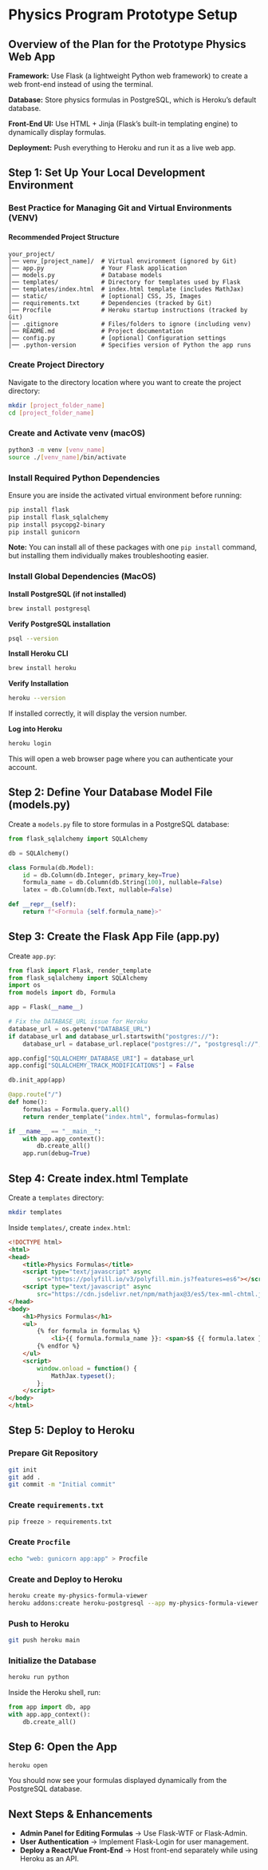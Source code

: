 # Physics Program Prototype Setup

## Overview of the Plan for the Prototype Physics Web App

**Framework:** Use Flask (a lightweight Python web framework) to create a web front-end instead of using the terminal.

**Database:** Store physics formulas in PostgreSQL, which is Heroku’s default database.

**Front-End UI:** Use HTML + Jinja (Flask’s built-in templating engine) to dynamically display formulas.

**Deployment:** Push everything to Heroku and run it as a live web app.

## Step 1: Set Up Your Local Development Environment

### Best Practice for Managing Git and Virtual Environments (VENV)

#### Recommended Project Structure
```
your_project/
│── venv_[project_name]/  # Virtual environment (ignored by Git)
│── app.py                # Your Flask application
│── models.py             # Database models
│── templates/            # Directory for templates used by Flask
│── templates/index.html  # index.html template (includes MathJax)
│── static/               # [optional] CSS, JS, Images
│── requirements.txt      # Dependencies (tracked by Git)
│── Procfile              # Heroku startup instructions (tracked by Git)
│── .gitignore            # Files/folders to ignore (including venv)
│── README.md             # Project documentation
│── config.py             # [optional] Configuration settings
│── .python-version       # Specifies version of Python the app runs
```

### Create Project Directory
Navigate to the directory location where you want to create the project directory:
```bash
mkdir [project_folder_name]
cd [project_folder_name]
```

### Create and Activate venv (macOS)
```bash
python3 -m venv [venv_name]
source ./[venv_name]/bin/activate
```

### Install Required Python Dependencies
Ensure you are inside the activated virtual environment before running:
```bash
pip install flask
pip install flask_sqlalchemy
pip install psycopg2-binary
pip install gunicorn
```

**Note:** You can install all of these packages with one `pip install` command, but installing them individually makes troubleshooting easier.

### Install Global Dependencies (MacOS)
**Install PostgreSQL (if not installed)**
```bash
brew install postgresql
```
**Verify PostgreSQL installation**
```bash
psql --version
```
**Install Heroku CLI**
```bash
brew install heroku
```
**Verify Installation**
```bash
heroku --version
```
If installed correctly, it will display the version number.

**Log into Heroku**
```bash
heroku login
```
This will open a web browser page where you can authenticate your account.

## Step 2: Define Your Database Model File (models.py)
Create a `models.py` file to store formulas in a PostgreSQL database:
```python
from flask_sqlalchemy import SQLAlchemy

db = SQLAlchemy()

class Formula(db.Model):
    id = db.Column(db.Integer, primary_key=True)
    formula_name = db.Column(db.String(100), nullable=False)
    latex = db.Column(db.Text, nullable=False)

def __repr__(self):
    return f"<Formula {self.formula_name}>"
```

## Step 3: Create the Flask App File (app.py)
Create `app.py`:
```python
from flask import Flask, render_template
from flask_sqlalchemy import SQLAlchemy
import os
from models import db, Formula

app = Flask(__name__)

# Fix the DATABASE_URL issue for Heroku
database_url = os.getenv("DATABASE_URL")
if database_url and database_url.startswith("postgres://"):
    database_url = database_url.replace("postgres://", "postgresql://", 1)

app.config["SQLALCHEMY_DATABASE_URI"] = database_url
app.config["SQLALCHEMY_TRACK_MODIFICATIONS"] = False

db.init_app(app)

@app.route("/")
def home():
    formulas = Formula.query.all()
    return render_template("index.html", formulas=formulas)

if __name__ == "__main__":
    with app.app_context():
        db.create_all()
    app.run(debug=True)
```

## Step 4: Create index.html Template
Create a `templates` directory:
```bash
mkdir templates
```
Inside `templates/`, create `index.html`:
```html
<!DOCTYPE html>
<html>
<head>
    <title>Physics Formulas</title>
    <script type="text/javascript" async
        src="https://polyfill.io/v3/polyfill.min.js?features=es6"></script>
    <script type="text/javascript" async
        src="https://cdn.jsdelivr.net/npm/mathjax@3/es5/tex-mml-chtml.js"></script>
</head>
<body>
    <h1>Physics Formulas</h1>
    <ul>
        {% for formula in formulas %}
            <li>{{ formula.formula_name }}: <span>$$ {{ formula.latex }} $$</span></li>
        {% endfor %}
    </ul>
    <script>
        window.onload = function() {
            MathJax.typeset();
        };
    </script>
</body>
</html>
```

## Step 5: Deploy to Heroku
### Prepare Git Repository
```bash
git init
git add .
git commit -m "Initial commit"
```
### Create `requirements.txt`
```bash
pip freeze > requirements.txt
```
### Create `Procfile`
```bash
echo "web: gunicorn app:app" > Procfile
```
### Create and Deploy to Heroku
```bash
heroku create my-physics-formula-viewer
heroku addons:create heroku-postgresql --app my-physics-formula-viewer
```
### Push to Heroku
```bash
git push heroku main
```
### Initialize the Database
```bash
heroku run python
```
Inside the Heroku shell, run:
```python
from app import db, app
with app.app_context():
    db.create_all()
```
## Step 6: Open the App
```bash
heroku open
```
You should now see your formulas displayed dynamically from the PostgreSQL database.

## Next Steps & Enhancements
- **Admin Panel for Editing Formulas** → Use Flask-WTF or Flask-Admin.
- **User Authentication** → Implement Flask-Login for user management.
- **Deploy a React/Vue Front-End** → Host front-end separately while using Heroku as an API.

